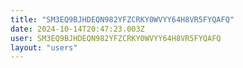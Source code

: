 ```yaml
---
title: "SM3EQ9BJHDEQN982YFZCRKY0WVYY64H8VR5FYQAFQ"
date: 2024-10-14T20:47:23.003Z
user: SM3EQ9BJHDEQN982YFZCRKY0WVYY64H8VR5FYQAFQ
layout: "users"
---
```

    